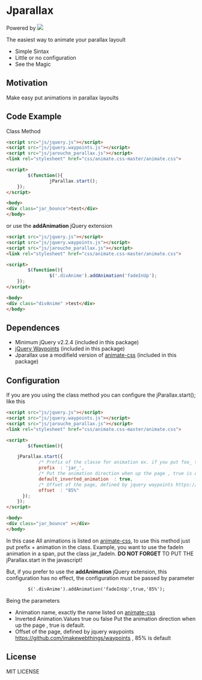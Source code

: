 # Jparallax
Powered by 
[![](https://2.bp.blogspot.com/-4OrZe3SvEio/Wa3wtXDOU_I/AAAAAAAACuk/h0jvaRoJUYgsSJTiIT7d9wmHD50GF9DOACEwYBhgL/s1600/logo_vertical.png)](http://rodrigojarouche.blogspot.com.br/)

The easiest way to animate your parallax layoult

  - Simple Sintax
  - Little or no configuration
  - See the Magic

## Motivation
Make easy put animations in parallax layoults

## Code Example

Class Method
```html
<script src="js/jquery.js"></script>  
<script src="js/jquery.waypoints.js"></script>
<script src="js/jarouche_parallax.js"></script>
<link rel="stylesheet" href="css/animate.css-master/animate.css"> 

<script>
        $(function(){
                jParallax.start();
    });
</script>  

<body>
<div class="jar_bounce">test</div>
</body>
```

or use the **addAnimation** jQuery extension

```html
<script src="js/jquery.js"></script>  
<script src="js/jquery.waypoints.js"></script>
<script src="js/jarouche_parallax.js"></script>
<link rel="stylesheet" href="css/animate.css-master/animate.css"> 

<script>
        $(function(){
                $('.divAnime').addAnimation('fadeInUp');
    });
</script>  

<body>
<div class="divAnime" >test</div>
</body>
```


## Dependences

  - Minimum jQuery v2.2.4 (included in this package)
  - [jQuery Waypoints](https://github.com/imakewebthings/waypoints/) (included in this package) 
  - Jparallax use a modifield version of [animate-css](http://daneden.me/animate) (included in this package)

## Configuration
If you are you using the class method you can configure the  jParallax.start(); like this
```html
<script src="js/jquery.js"></script>  
<script src="js/jquery.waypoints.js"></script>
<script src="js/jarouche_parallax.js"></script>
<link rel="stylesheet" href="css/animate.css-master/animate.css"> 

<script>
        $(function(){

    jParallax.start({
            /* Prefix of the classe for animation ex. if you put foo_ the class to animate bounceIn is foo_, jar_ is default */
            prefix  : 'jar_',
            /* Put the animation direction when up the page , true is default*/
            default_inverted_animation  : true,
            /* Offset of the page, defined by jquery waypoints https://github.com/imakewebthings/waypoints , 85% is default*/
            offset  : "85%"
      });
    });
</script>  

<body>
<div class="jar_bounce" ></div>
</body>
```

In this case All animations is listed on [animate-css](http://daneden.me/animate), to use this method just put prefix + animation in the class. 
Example, you want to use the fadeIn animation in a span, put the class jar_fadeIn.
**DO NOT FORGET** TO PUT THE jParallax.start in the javascript!

But, if you prefer to use the **addAnimation** jQuery extension, this configuration has no effect, the configuration must be passed by parameter
```html
        $('.divAnime').addAnimation('fadeInUp',true,'85%');
```
Being the parameters
  - Animation name, exactly the name listed on [animate-css](http://daneden.me/animate) 
  - Inverted Animation.Values true ou false Put the animation direction when up the page , true is default. 
  - Offset of the page, defined by jquery waypoints https://github.com/imakewebthings/waypoints , 85% is default

## License
MIT LICENSE